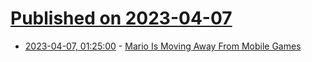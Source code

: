 # [Published on 2023-04-07](index.md)

* [2023-04-07, 01:25:00](https://games.slashdot.org/story/23/04/06/2213239/mario-is-moving-away-from-mobile-games?utm_source=rss1.0mainlinkanon&utm_medium=feed) - [Mario Is Moving Away From Mobile Games](https://games.slashdot.org/story/23/04/06/2213239/mario-is-moving-away-from-mobile-games?utm_source=rss1.0mainlinkanon&utm_medium=feed)
